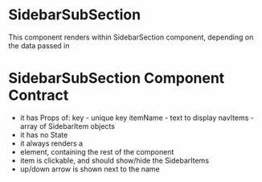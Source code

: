 # SidebarSubSection

This component renders within SidebarSection component, depending on the data passed in

# SidebarSubSection Component Contract

* it has Props of:
	key - unique key
	itemName - text to display
	navItems - array of SidebarItem objects
* it has no State
* it always renders a <li> element, containing the rest of the component
* item is clickable, and should show/hide the SidebarItems
* up/down arrow is shown next to the name
